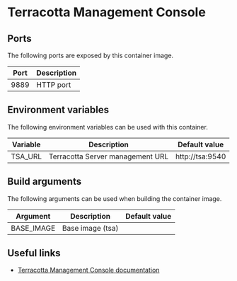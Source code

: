 # Terracotta Management Console

## Ports

The following ports are exposed by this container image.

| Port | Description |
| ---- | ----------- |
| 9889 | HTTP port |

## Environment variables

The following environment variables can be used with this container.

| Variable | Description | Default value |
| -------- | ----------- | ------------- |
| TSA_URL | Terracotta Server management URL | http://tsa:9540 |

## Build arguments

The following arguments can be used when building the container image.

| Argument | Description | Default value |
| -------- | ----------- | ------------- |
| BASE_IMAGE | Base image (tsa) | |

## Useful links

- [Terracotta Management Console documentation](https://documentation.softwareag.com/onlinehelp/Rohan/terracotta_438/bigmemory-max/webhelp/bigmemory-max-webhelp/to-title_tcm_user_guide.html)
